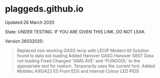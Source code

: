 # plaggeds.github.io
Updated:26 March 2020

State: UNDER TESTING. IF YOU ARE GIVEN THIS LINK, DO NOT LEAK.

Version 26032020:

>Replaced non-working GASG lecip with LECIP Modern till Solution found to data not loading
>Added Hanover GASG
>Hanover SBST Data not loading Fixed
>Changed 'SIMS AVE' and 'PUNGGOL' to the appropriate text for realism. Tenporarily uses the current font.
>Added Mobitec A95/A22 E5 Front EDS and Internal Colour LED PIDS
